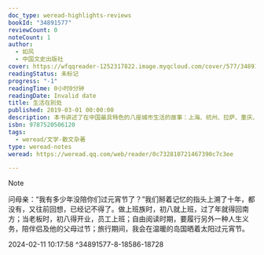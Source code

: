 ```yaml
---
doc_type: weread-highlights-reviews
bookId: "34891577"
reviewCount: 0
noteCount: 1
author:
  - 如风
  - 中国文史出版社
cover: https://wfqqreader-1252317822.image.myqcloud.com/cover/577/34891577/t7_34891577.jpg
readingStatus: 未标记
progress: "-1"
readingTime: 0小时0分钟
readingDate: Invalid date
title: 生活在别处
published: 2019-03-01 00:00:00
description: 本书讲述了在中国最具特色的八座城市生活的故事：上海、杭州、拉萨、重庆、深圳、香港、广州、哈尔滨。作者在不同的城市生活，展示出东西南北中的传统、风景、饮食的不同，不同的城市性格，不同的城市人的性格，让读者体会不同的生活方式和感悟。本书既有美图、美景、美文，又有对人生的参悟、对旅行对生活的深度思索。
isbn: 9787520506120
tags:
  - weread/文学-散文杂著
type: weread-notes
weread: https://weread.qq.com/web/reader/0c732810721467390c7c3ee

---
```



















> [!NOTE] 
> 问母亲：“我有多少年没陪你们过元宵节了？”我们掰着记忆的指头上溯了十年，都没有，又往前回想，已经记不得了。做上班族时，初八就上班，过了年就得回南方；当老板时，初八得开业，员工上班；自由阅读时期，要履行另外一种人生义务，陪伴侣及他的父母过节；旅行期间，我会在温暖的岛国晒着太阳过元宵节。
> 
> 2024-02-11 10:17:58 ^34891577-8-18586-18728



